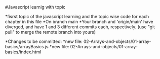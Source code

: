 #Javascript learnig with topic 

*fisrst topic of the javascript learning and the topic wise code for each chapter in this file 
*On branch main
*Your branch and 'origin/main' have diverged,
 and have 1 and 3 different commits each, respectively.
(use "git pull" to merge the remote branch into yours)

*Changes to be committed:
*new file:   02-Arrays-and-objects/01-array-basics/arrayBasics.js
*new file:   02-Arrays-and-objects/01-array-basics/index.html

